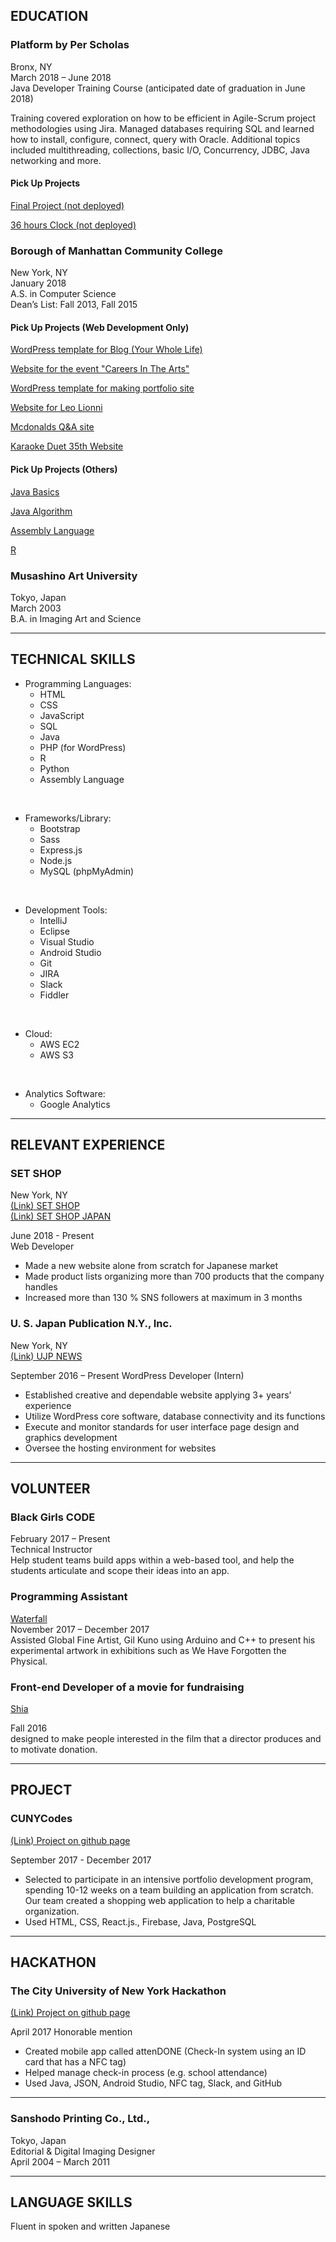 ## EDUCATION
### Platform by Per Scholas  
Bronx, NY  
March 2018 – June 2018  
Java Developer Training Course (anticipated date of graduation in June 2018)

Training covered exploration on how to be efficient in Agile-Scrum project methodologies using Jira. Managed databases requiring SQL and learned how to install, configure, connect, query with Oracle. Additional topics included multithreading, collections, basic I/O, Concurrency, JDBC, Java networking and more. 

#### Pick Up Projects
[Final Project (not deployed)](https://github.com/sayaka-tamura/PerScholas_JavaDeveloper/tree/master/finalCaseStudies_springMVC)

[36 hours Clock (not deployed)](https://github.com/sayaka-tamura/PerScholas_JavaDeveloper/tree/master/Week9_HTML/MyProject_ClockLong)

### Borough of Manhattan Community College  
New York, NY  
January 2018  
A.S. in Computer Science  
Dean’s List: Fall 2013, Fall 2015

#### Pick Up Projects (Web Development Only)

[WordPress template for Blog (Your Whole Life)](https://github.com/sayaka-tamura/WPtemplate_YourWholeLife)

[Website for the event "Careers In The Arts"](https://github.com/sayaka-tamura/CareersInTheArts_Responsive)

[WordPress template for making portfolio site](https://github.com/sayaka-tamura/WPtemplate_Portfolio)

[Website for Leo Lionni](https://github.com/sayaka-tamura/leolionni_Portfolio)

[Mcdonalds Q&A site](https://github.com/sayaka-tamura/mcdonaldsQandA)

[Karaoke Duet 35th Website](https://github.com/sayaka-tamura/KaraokeDuet_Website)

#### Pick Up Projects (Others)
[Java Basics](https://github.com/sayaka-tamura/java)

[Java Algorithm](https://github.com/sayaka-tamura/algorithm_Java)

[Assembly Language](https://github.com/sayaka-tamura/AssemblyLanguage-MASM)

[R](https://github.com/sayaka-tamura/R)

### Musashino Art University  
Tokyo, Japan  
March 2003  
B.A. in Imaging Art and Science 

*****   

## TECHNICAL SKILLS
* Programming Languages: 
    * HTML
    * CSS
    * JavaScript
    * SQL
    * Java
    * PHP (for WordPress)
    * R
    * Python
    * Assembly Language
<br />  

* Frameworks/Library: 
    * Bootstrap
    * Sass
    * Express.js
    * Node.js
    * MySQL (phpMyAdmin)  
<br />  

* Development Tools: 
    * IntelliJ
    * Eclipse
    * Visual Studio
    * Android Studio
    * Git
    * JIRA
    * Slack
    * Fiddler  
<br />  

* Cloud: 
    * AWS EC2
    * AWS S3
<br />  

* Analytics Software: 
    * Google Analytics  

*****  

## RELEVANT EXPERIENCE
### SET SHOP
New York, NY  
[(Link) SET SHOP](https://setshop.com/)  
[(Link) SET SHOP JAPAN](https://setshop.online/)  
  
June 2018 - Present  
Web Developer  
* Made a new website alone from scratch for Japanese market
* Made product lists organizing more than 700 products that the company handles
* Increased more than 130 % SNS followers at maximum in 3 months

### U. S. Japan Publication N.Y., Inc.  
New York, NY  
[(Link) UJP NEWS](https://ujpdb.com/)

September 2016 – Present
WordPress Developer (Intern)
* Established creative and dependable website applying 3+ years’ experience
* Utilize WordPress core software, database connectivity and its functions  
* Execute and monitor standards for user interface page design and graphics development
* Oversee the hosting environment for websites  

---------------------------------------  

## VOLUNTEER
### Black Girls CODE
February 2017 – Present  
Technical Instructor  
Help student teams build apps within a web-based tool, and help the students articulate and scope their ideas into an app. 
 
### Programming Assistant
[Waterfall](http:mediaambitiontokyo.jp/waterfall/)  
November 2017 – December 2017  
Assisted Global Fine Artist, Gil Kuno using Arduino and C++ to present his experimental artwork in exhibitions such as We Have Forgotten the Physical.  

### Front-end Developer of a movie for fundraising
[Shia](https://www.sayaka-tmr.com/works/shia-movie/)  

Fall 2016  
designed to make people interested in the film that a director produces and to motivate donation.

---------------------------------------  

## PROJECT 
### CUNYCodes  

[(Link) Project on github page](https://github.com/CUNYTech/closetShare)

September 2017 - December 2017  
* Selected to participate in an intensive portfolio development program, spending 10-12 weeks on a team building an application from scratch. Our team created a shopping web application to help a charitable organization.
* Used HTML, CSS, React.js., Firebase, Java, PostgreSQL 

---------------------------------------  

## HACKATHON
### The City University of New York Hackathon  

[(Link) Project on github page](https://github.com/Nukki/attenDONE)

April 2017                                                                                                                             Honorable mention  
* Created mobile app called attenDONE (Check-In system using an ID card that has a NFC tag)
* Helped manage check-in process (e.g. school attendance)
* Used Java, JSON, Android Studio, NFC tag, Slack, and GitHub  

---------------------------------------  
 
### Sanshodo Printing Co., Ltd.,  
Tokyo, Japan  
Editorial & Digital Imaging Designer  
April 2004 – March 2011  

---------------------------------------  

## LANGUAGE SKILLS
Fluent in spoken and written Japanese
